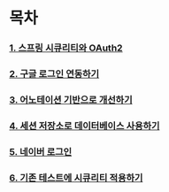 
목차
====
### [1. 스프링 시큐리티와 OAuth2](./1.스프링%20시큐리티와%20OAuth.md)    
### [2. 구글 로그인 연동하기](./2.구글%20로그인%20연동하기.md)    
### [3. 어노테이션 기반으로 개선하기](./3.어노테이션%20기반으로%20개선하기.md)    
### [4. 세션 저장소로 데이터베이스 사용하기](./4.세션%20저장소로%20데이터베이스%20사용하기.md)    
### [5. 네이버 로그인](./5.네이버%20로그인.md)    
### [6. 기존 테스트에 시큐리티 적용하기](./6.기존%20테스트에%20시큐리티%20적용하기.md)    
